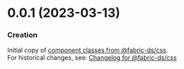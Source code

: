 # 0.0.1 (2023-03-13)
### Creation
Initial copy of [component classes from @fabric-ds/css](https://github.com/fabric-ds/css/blob/next/src/utils/component-classes/index.js).  
For historical changes, see: [Changelog for @fabric-ds/css](https://github.com/fabric-ds/css/blob/next/CHANGELOG.md) 
